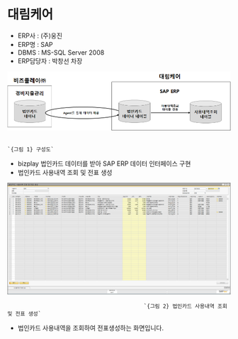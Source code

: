 # 대림케어

 - ERP사 : \(주\)웅진  
 - ERP명 : SAP  
 - DBMS : MS-SQL Server 2008  
 - ERP담당자 : 박창선 차장

![](../../../.gitbook/assets/image%20%2830%29.png)

                                                                         `{그림 1} 구성도`   

 - bizplay 법인카드 데이터를 받아 SAP ERP 데이터 인터페이스 구현  
 - 법인카드 사용내역 조회 및 전표 생성

![](../../../.gitbook/assets/image%20%28119%29.png)

                                               `{그림 2} 법인카드 사용내역 조회 및 전표 생성`

 - 법인카드 사용내역을 조회하여 전표생성하는 화면입니다.

